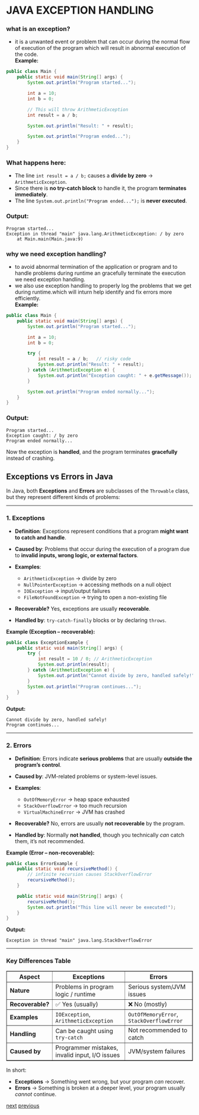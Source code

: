 # JAVA EXCEPTION HANDLING
### what is an exception?
* it is a unwanted event or problem that can occur during the normal flow of execution of the program which will result in abnormal execution of the code.  
**Example:**
```java
public class Main {
    public static void main(String[] args) {
        System.out.println("Program started...");

        int a = 10;
        int b = 0;

        // This will throw ArithmeticException
        int result = a / b;  

        System.out.println("Result: " + result);

        System.out.println("Program ended...");
    }
}
```
### What happens here:

* The line `int result = a / b;` causes a **divide by zero** → `ArithmeticException`.
* Since there is **no try-catch block** to handle it, the program **terminates immediately**.
* The line `System.out.println("Program ended...");` is **never executed**.
### Output:
```
Program started...
Exception in thread "main" java.lang.ArithmeticException: / by zero
    at Main.main(Main.java:9)
```


### why we need exception handling?
* to avoid abnormal termination of the application or program and to handle problems during runtime an gracefully terminate the execution we need exception handling.
* we also use exception handling to properly log the problems that we get during runtime.which will inturn help identify and fix errors more efficiently.  
**Example:**
```java
public class Main {
    public static void main(String[] args) {
        System.out.println("Program started...");

        int a = 10;
        int b = 0;

        try {
            int result = a / b;   // risky code
            System.out.println("Result: " + result);
        } catch (ArithmeticException e) {
            System.out.println("Exception caught: " + e.getMessage());
        }

        System.out.println("Program ended normally...");
    }
}
```
### Output:
```
Program started...
Exception caught: / by zero
Program ended normally...
```
Now the exception is **handled**, and the program terminates **gracefully** instead of crashing.
## **Exceptions vs Errors in Java**

In Java, both **Exceptions** and **Errors** are subclasses of the `Throwable` class, but they represent different kinds of problems:

---

### **1. Exceptions**

* **Definition**: Exceptions represent conditions that a program **might want to catch and handle**.
* **Caused by**: Problems that occur during the execution of a program due to **invalid inputs, wrong logic, or external factors**.
* **Examples**:

  * `ArithmeticException` → divide by zero
  * `NullPointerException` → accessing methods on a null object
  * `IOException` → input/output failures
  * `FileNotFoundException` → trying to open a non-existing file
* **Recoverable?** Yes, exceptions are usually **recoverable**.
* **Handled by**: `try-catch-finally` blocks or by declaring `throws`.

**Example (Exception – recoverable):**

```java
public class ExceptionExample {
    public static void main(String[] args) {
        try {
            int result = 10 / 0; // ArithmeticException
            System.out.println(result);
        } catch (ArithmeticException e) {
            System.out.println("Cannot divide by zero, handled safely!");
        }
        System.out.println("Program continues...");
    }
}
```

**Output:**

```
Cannot divide by zero, handled safely!
Program continues...
```

---

### **2. Errors**

* **Definition**: Errors indicate **serious problems** that are usually **outside the program’s control**.
* **Caused by**: JVM-related problems or system-level issues.
* **Examples**:

  * `OutOfMemoryError` → heap space exhausted
  * `StackOverflowError` → too much recursion
  * `VirtualMachineError` → JVM has crashed
* **Recoverable?** No, errors are usually **not recoverable** by the program.
* **Handled by**: Normally **not handled**, though you technically *can* catch them, it’s not recommended.

**Example (Error – non-recoverable):**

```java
public class ErrorExample {
    public static void recursiveMethod() {
        // infinite recursion causes StackOverflowError
        recursiveMethod();
    }

    public static void main(String[] args) {
        recursiveMethod(); 
        System.out.println("This line will never be executed!");
    }
}
```

**Output:**

```
Exception in thread "main" java.lang.StackOverflowError
```

---

### **Key Differences Table**

<table border="1" cellpadding="8" cellspacing="0">
  <thead>
    <tr>
      <th>Aspect</th>
      <th>Exceptions</th>
      <th>Errors</th>
    </tr>
  </thead>
  <tbody>
    <tr>
      <td><b>Nature</b></td>
      <td>Problems in program logic / runtime</td>
      <td>Serious system/JVM issues</td>
    </tr>
    <tr>
      <td><b>Recoverable?</b></td>
      <td>✅ Yes (usually)</td>
      <td>❌ No (mostly)</td>
    </tr>
    <tr>
      <td><b>Examples</b></td>
      <td><code>IOException</code>, <code>ArithmeticException</code></td>
      <td><code>OutOfMemoryError</code>, <code>StackOverflowError</code></td>
    </tr>
    <tr>
      <td><b>Handling</b></td>
      <td>Can be caught using <code>try-catch</code></td>
      <td>Not recommended to catch</td>
    </tr>
    <tr>
      <td><b>Caused by</b></td>
      <td>Programmer mistakes, invalid input, I/O issues</td>
      <td>JVM/system failures</td>
    </tr>
  </tbody>
</table>
In short:

* **Exceptions** → Something went wrong, but your program *can* recover.
* **Errors** → Something is broken at a deeper level, your program usually *cannot* continue.

[next](javaexceptionhandling2.md)
[previous](javastringhandling.md)


